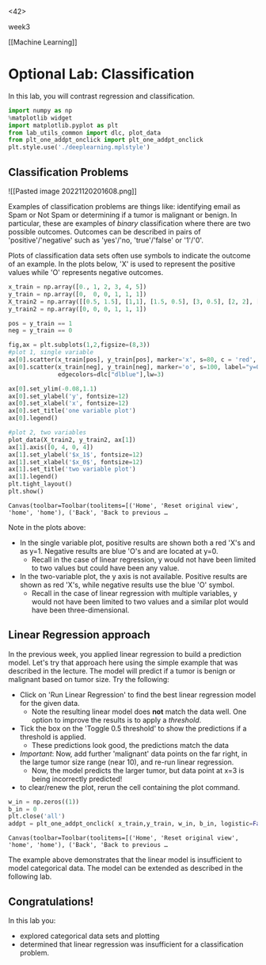 <42>

week3

[[Machine Learning]] 

# Optional Lab: Classification

In this lab, you will contrast regression and classification.


```python
import numpy as np
%matplotlib widget
import matplotlib.pyplot as plt
from lab_utils_common import dlc, plot_data
from plt_one_addpt_onclick import plt_one_addpt_onclick
plt.style.use('./deeplearning.mplstyle')
```

## Classification Problems

![[Pasted image 20221120201608.png]]

Examples of classification problems are things like: identifying email as Spam or Not Spam or determining if a tumor is malignant or benign. In particular, these are examples of *binary* classification where there are two possible outcomes.  Outcomes can be  described in pairs of 'positive'/'negative' such as 'yes'/'no, 'true'/'false' or '1'/'0'. 

Plots of classification data sets often use symbols to indicate the outcome of an example. In the plots below, 'X' is used to represent the positive values while 'O' represents negative outcomes. 


```python
x_train = np.array([0., 1, 2, 3, 4, 5])
y_train = np.array([0,  0, 0, 1, 1, 1])
X_train2 = np.array([[0.5, 1.5], [1,1], [1.5, 0.5], [3, 0.5], [2, 2], [1, 2.5]])
y_train2 = np.array([0, 0, 0, 1, 1, 1])
```


```python
pos = y_train == 1
neg = y_train == 0

fig,ax = plt.subplots(1,2,figsize=(8,3))
#plot 1, single variable
ax[0].scatter(x_train[pos], y_train[pos], marker='x', s=80, c = 'red', label="y=1")
ax[0].scatter(x_train[neg], y_train[neg], marker='o', s=100, label="y=0", facecolors='none', 
              edgecolors=dlc["dlblue"],lw=3)

ax[0].set_ylim(-0.08,1.1)
ax[0].set_ylabel('y', fontsize=12)
ax[0].set_xlabel('x', fontsize=12)
ax[0].set_title('one variable plot')
ax[0].legend()

#plot 2, two variables
plot_data(X_train2, y_train2, ax[1])
ax[1].axis([0, 4, 0, 4])
ax[1].set_ylabel('$x_1$', fontsize=12)
ax[1].set_xlabel('$x_0$', fontsize=12)
ax[1].set_title('two variable plot')
ax[1].legend()
plt.tight_layout()
plt.show()

```


    Canvas(toolbar=Toolbar(toolitems=[('Home', 'Reset original view', 'home', 'home'), ('Back', 'Back to previous …


Note in the plots above:
- In the single variable plot, positive results are shown both a red 'X's and as y=1. Negative results are blue 'O's and are located at y=0.
   - Recall in the case of linear regression, y would not have been limited to two values but could have been any value.
- In the two-variable plot, the y axis is not available.  Positive results are shown as red 'X's, while negative results use the blue 'O' symbol.
    - Recall in the case of linear regression with multiple variables, y would not have been limited to two values and a similar plot would have been three-dimensional.

## Linear Regression approach
In the previous week, you applied linear regression to build a prediction model. Let's try that approach here using the simple example that was described in the lecture. The model will predict if a tumor is benign or malignant based on tumor size.  Try the following:
- Click on 'Run Linear Regression' to find the best linear regression model for the given data.
    - Note the resulting linear model does **not** match the data well. 
One option to improve the results is to apply a *threshold*. 
- Tick the box on the 'Toggle 0.5 threshold' to show the predictions if a threshold is applied.
    - These predictions look good, the predictions match the data
- *Important*: Now, add further 'malignant' data points on the far right, in the large tumor size range (near 10), and re-run linear regression.
    - Now, the model predicts the larger tumor, but data point at x=3 is being incorrectly predicted!
- to clear/renew the plot, rerun the cell containing the plot command.


```python
w_in = np.zeros((1))
b_in = 0
plt.close('all') 
addpt = plt_one_addpt_onclick( x_train,y_train, w_in, b_in, logistic=False)
```


    Canvas(toolbar=Toolbar(toolitems=[('Home', 'Reset original view', 'home', 'home'), ('Back', 'Back to previous …


The example above demonstrates that the linear model is insufficient to model categorical data. The model can be extended as described in the following lab.

## Congratulations!
In this lab you:
- explored categorical data sets and plotting
- determined that linear regression was insufficient for a classification problem.

